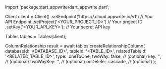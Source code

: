 import 'package:dart_appwrite/dart_appwrite.dart';

Client client = Client()
    .setEndpoint('https://<REGION>.cloud.appwrite.io/v1') // Your API Endpoint
    .setProject('<YOUR_PROJECT_ID>') // Your project ID
    .setKey('<YOUR_API_KEY>'); // Your secret API key

Tables tables = Tables(client);

ColumnRelationship result = await tables.createRelationshipColumn(
    databaseId: '<DATABASE_ID>',
    tableId: '<TABLE_ID>',
    relatedTableId: '<RELATED_TABLE_ID>',
    type: .oneToOne,
    twoWay: false, // (optional)
    key: '', // (optional)
    twoWayKey: '', // (optional)
    onDelete: .cascade, // (optional)
);
